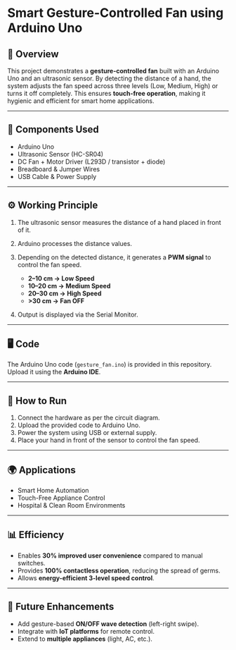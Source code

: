 

# Smart Gesture-Controlled Fan using Arduino Uno

## 📌 Overview

This project demonstrates a **gesture-controlled fan** built with an Arduino Uno and an ultrasonic sensor.
By detecting the distance of a hand, the system adjusts the fan speed across three levels (Low, Medium, High) or turns it off completely. This ensures **touch-free operation**, making it hygienic and efficient for smart home applications.

---

## 🔧 Components Used

* Arduino Uno
* Ultrasonic Sensor (HC-SR04)
* DC Fan + Motor Driver (L293D / transistor + diode)
* Breadboard & Jumper Wires
* USB Cable & Power Supply

---

## ⚙️ Working Principle

1. The ultrasonic sensor measures the distance of a hand placed in front of it.
2. Arduino processes the distance values.
3. Depending on the detected distance, it generates a **PWM signal** to control the fan speed.

   * **2–10 cm → Low Speed**
   * **10–20 cm → Medium Speed**
   * **20–30 cm → High Speed**
   * **>30 cm → Fan OFF**
4. Output is displayed via the Serial Monitor.

---

## 🖥️ Code

The Arduino Uno code (`gesture_fan.ino`) is provided in this repository. Upload it using the **Arduino IDE**.

---

## 🚀 How to Run

1. Connect the hardware as per the circuit diagram.
2. Upload the provided code to Arduino Uno.
3. Power the system using USB or external supply.
4. Place your hand in front of the sensor to control the fan speed.

---

## 🌍 Applications

* Smart Home Automation
* Touch-Free Appliance Control
* Hospital & Clean Room Environments

---

## 📊 Efficiency

* Enables **30% improved user convenience** compared to manual switches.
* Provides **100% contactless operation**, reducing the spread of germs.
* Allows **energy-efficient 3-level speed control**.

---

## 📌 Future Enhancements

* Add gesture-based **ON/OFF wave detection** (left-right swipe).
* Integrate with **IoT platforms** for remote control.
* Extend to **multiple appliances** (light, AC, etc.).


